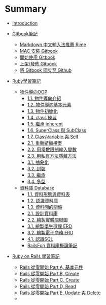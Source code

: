 # Summary

* [Introduction](README.md)

* [Gitbook筆記]()
  <!-- - [Markdown 語法補充]() -->
  - [Markdown 中文輸入法推薦 Rime](note/rime/rime_install_note.md)
  <!-- - [Markdown Atom Package 推薦]() -->
  - [MAC 安裝 Gitbook](note/gitbook/gitbook_0_install.md)
  - [開始使用 Gitbook](note/gitbook/gitbook_1_start.md)
  - [上架/發佈 Gitbook](note/gitbook/gitbook_2_upload.md)
  - [將 Gitbook 同步至 Github](note/gitbook/gitbook_3_sync_with_github.md)

* [Ruby學習筆記]()
  - [物件導向OOP]()
    - [1.1. 物件導向介紹](ruby/ruby_OOP/1-1_OOP_introduction.md)
    - [1.2. 物件導向基本元素](ruby/ruby_OOP/1-2_OOP_fundemental_elements.md)
    - [1.3. 物件初始化](ruby/ruby_OOP/2-1_3_attr_accessor.md)
    - [1.4. class 練習](ruby/ruby_OOP/2-4_class_practice.md)
    - [1.5. 繼承 inherent](ruby/ruby_OOP/2-5_inherent.md)
    - [1.6. SuperClass 與 SubClass](ruby/ruby_OOP/2-6_super_and_sub_class.md)
    - [1.7. ClassVariable 與 Self](ruby/ruby_OOP/2-7_class_variable_method_self.md)
    - [2.1. 重新組織檔案](ruby/ruby_OOP/3-1_orgnize_files.md)
    - [2.2. 用常數限制輸入變數](ruby/ruby_OOP/3-2_constant.md)
    - [2.3. 用私有方法隱藏方法](ruby/ruby_OOP/3-3_private_method.md)
    - [3.1. 抽象化](ruby/ruby_OOP/4-1_抽象化.md)
    - [3.2. 封裝](ruby/ruby_OOP/4-2_封裝.md)
    - [3.3. 繼承](ruby/ruby_OOP/4-3_繼承.md)
    - [3.4. 多型](ruby/ruby_OOP/4-4_多型.md)
  - [資料庫 Database]()
    - [1.1. 資料形態與資料表](ruby/database/1-1_data.md)
    - [1.2. 認識資料庫](ruby/database/1-2_database.md)
    - [1.3. 資料間的關係](ruby/database/1-3_data_relationship.md)
    - [2.1. 設計資料庫](ruby/database/2-1_design_database.md)
    - [2.2. 繪製實體關聯圖](ruby/database/2-2_relationship_diagram.md)
    - [3.1. 繪製學生選課 ERD](ruby/database/3-1_ERD_student_class.md)
    - [3.2. 繪製電子商務 ERD](ruby/database/3-2_e-commerce.md)
    - [4.1. 認識SQL](ruby/database/4-1_SQL.md)
    - [RailsFun 資料庫概論筆記](ruby/database/RailsFun_Database_Introduction.md)
* [Ruby on Rails 學習筆記]()
  - [Rails 從零開始 Part A, 基本元件](rails_guide/medium_rails_guide_1.md)
  - [Rails 從零開始 Part B, Create](rails_guide/medium_rails_guide_2-1.md)
  - [Rails 從零開始 Part C, Create](rails_guide/medium_rails_guide_2-2.md)
  - [Rails 從零開始 Part D, Read](rails_guide/medium_rails_guide_2-3.md)
  - [Rails 從零開始 Part E, Update 與 Delete](rails_guide/medium_rails_guide_2-4.md)
  - [](rails_guide/medium_rails_guide_)
